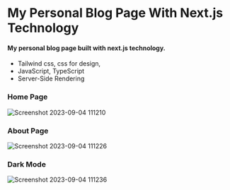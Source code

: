 # My Personal Blog Page With Next.js Technology

#### My personal blog page built with next.js technology. 
* Tailwind css, css for design, 
* JavaScript, TypeScript 
* Server-Side Rendering 
### Home Page
![Screenshot 2023-09-04 111210](https://github.com/fairydevmother/Jigsaw-blog-next/assets/83734354/5c46a199-67e7-4878-b832-49b8b0902278)

### About Page
![Screenshot 2023-09-04 111226](https://github.com/fairydevmother/Jigsaw-blog-next/assets/83734354/6de897ea-e929-4e4d-be99-3d0a6df666b5)

### Dark Mode
![Screenshot 2023-09-04 111236](https://github.com/fairydevmother/Jigsaw-blog-next/assets/83734354/c1a2df23-5742-43f2-af2d-51a50de2d9fe)
